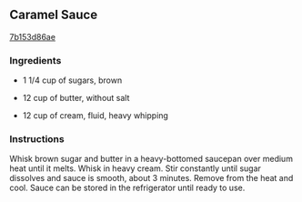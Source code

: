 ## Caramel Sauce

[7b153d86ae](http://www.food.com/recipe/caramel-sauce-433107)

### Ingredients

 - 1 1/4 cup of sugars, brown

 - 12 cup of butter, without salt

 - 12 cup of cream, fluid, heavy whipping

### Instructions

Whisk brown sugar and butter in a heavy-bottomed saucepan over medium heat until it melts. Whisk in heavy cream. Stir constantly until sugar dissolves and sauce is smooth, about 3 minutes. Remove from the heat and cool. Sauce can be stored in the refrigerator until ready to use.